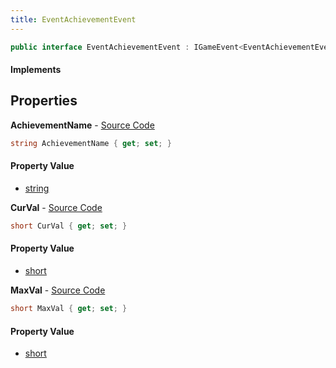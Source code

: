 ```yaml
---
title: EventAchievementEvent
---
```


```csharp
public interface EventAchievementEvent : IGameEvent<EventAchievementEvent>
```

#### Implements

## Properties

**AchievementName** - [Source Code](https://github.com/swiftly-solution/swiftlys2/blob/master/managed/src/SwiftlyS2.Generated/GameEvents/Interfaces/EventAchievementEvent.cs#L22)

```csharp
string AchievementName { get; set; }
```

#### Property Value

- [string](https://learn.microsoft.com/dotnet/api/system.string)

**CurVal** - [Source Code](https://github.com/swiftly-solution/swiftlys2/blob/master/managed/src/SwiftlyS2.Generated/GameEvents/Interfaces/EventAchievementEvent.cs#L29)

```csharp
short CurVal { get; set; }
```

#### Property Value

- [short](https://learn.microsoft.com/dotnet/api/system.int16)

**MaxVal** - [Source Code](https://github.com/swiftly-solution/swiftlys2/blob/master/managed/src/SwiftlyS2.Generated/GameEvents/Interfaces/EventAchievementEvent.cs#L36)

```csharp
short MaxVal { get; set; }
```

#### Property Value

- [short](https://learn.microsoft.com/dotnet/api/system.int16)

